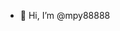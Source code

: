 - 👋 Hi, I’m @mpy88888


<!---
mpy88888/mpy88888 is a ✨ special ✨ repository because its `README.md` (this file) appears on your GitHub profile.
You can click the Preview link to take a look at your changes.
--->
